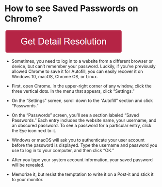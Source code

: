 # How to see Saved Passwords on Chrome?



[![how to see saved passwords on chrome](redd.png)](https://icncomputer.com/how-to-see-saved-passwords-on-chrome/)




* Sometimes, you need to log in to a website from a different browser or device, but can’t remember your password. Luckily, if you’ve previously allowed Chrome to save it for Autofill, you can easily recover it on Windows 10, macOS, Chrome OS, or Linux.

* First, open Chrome. In the upper-right corner of any window, click the three vertical dots. In the menu that appears, click “Settings.”

* On the “Settings” screen, scroll down to the “Autofill” section and click “Passwords.”

* On the “Passwords” screen, you’ll see a section labeled “Saved Passwords.” Each entry includes the website name, your username, and an obscured password. To see a password for a particular entry, click the Eye icon next to it.

* Windows or macOS will ask you to authenticate your user account before the password is displayed. Type the username and password you use to log in to your computer, and then click “OK.”

* After you type your system account information, your saved password will be revealed.

* Memorize it, but resist the temptation to write it on a Post-it and stick it to your monitor.

